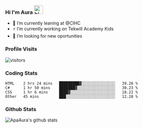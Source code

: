 ### Hi I'm Aura <img src="https://user-images.githubusercontent.com/1303154/88677602-1635ba80-d120-11ea-84d8-d263ba5fc3c0.gif" width="28px" alt="hi">

- 🔭 I’m currently leaning at @CIHC
- ⚡ I’m currently working on Tekwill Academy Kids
- 🤔 I’m looking for new oportunities


### Profile Visits 

![visitors](https://visitor-badge.glitch.me/badge?page_id=ApaAura.ApaAura)


### Coding Stats

<!--START_SECTION:waka-->

```text
HTML    2 hrs 24 mins   █████████▓░░░░░░░░░░░░░░░   39.26 %
C#      1 hr 50 mins    ███████▓░░░░░░░░░░░░░░░░░   30.23 %
CSS     1 hr 6 mins     ████▓░░░░░░░░░░░░░░░░░░░░   18.22 %
Other   45 mins         ███░░░░░░░░░░░░░░░░░░░░░░   12.28 %
```

<!--END_SECTION:waka-->

### Github Stats

![ApaAura's github stats](https://github-readme-stats.vercel.app/api?username=ApaAura&count_private=true&theme=tokyonight&hide=contribs,prs)

